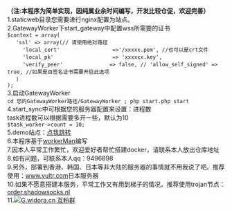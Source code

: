 **（注:本程序为简单实现，因纯属业余时间编写，开发比较仓促，欢迎完善）**<br>
1.staticweb目录您需要进行nginx配置为站点。<br>
2.GatewayWorker下start_gateway中配置wss所需要的证书<br>
`$context = array(`<br>
     &nbsp;&nbsp;&nbsp;&nbsp;&nbsp;`'ssl' => array(// 请使用绝对路径`<br>
         &nbsp;&nbsp;&nbsp;&nbsp;&nbsp;&nbsp;&nbsp;&nbsp;&nbsp;`'local_cert'                 =>'/xxxxx.pem', //也可以是crt文件`<br>
         &nbsp;&nbsp;&nbsp;&nbsp;&nbsp;&nbsp;&nbsp;&nbsp;&nbsp;`'local_pk'                   => 'xxxxxx.key',`<br>
         &nbsp;&nbsp;&nbsp;&nbsp;&nbsp;&nbsp;&nbsp;&nbsp;&nbsp;`'verify_peer'               => false,
         // 'allow_self_signed' => true, //如果是自签名证书需要开启此选项`<br>
     &nbsp;&nbsp;&nbsp;&nbsp;&nbsp;`)`<br>
 `);`<br>
3.启动GatewayWorker<br>
 `cd 您的GatewayWorker路径/GatewayWorker ; php start.php start`
4.start_sync中可根据您的服务器配置来设置：进程数<br>
task进程数可以根据需要多开一些，默认为10<br>
`$task_worker->count = 10;`<br>
5.demo站点：<a href="https://g.widora.cn">点我跳转</a><br>
6.本程序基于<a href="https://www.workerman.net/">workerMan</a>编写<br>
7.因本人平常工作繁忙，欢迎爱好者帮忙搭建docker，请联系本人放出仓库地址<br>
8.如有问题，可联系本人qq：9496898<br>
9.另外，部署到香港、韩国、日本等非大陆的服务器的事情就不用我说了吧。推荐使用：<a href="https://www.vultr.com/?ref=8428612">www.vultr.com</a>日本服务器<br>
10.如果不愿意搭建本服务，平常工作又有用到梯子的情况，推荐使用trojan节点：<a href="https://portal.shadowsocks.nl/aff.php?aff=32558">order.shadowsocks.nl</a><br>
11.<a target="_blank" href="//shang.qq.com/wpa/qunwpa?idkey=f65cb90612db81ef9bee771440adb40c004933a18b7c0466a279486936aedc79"><img border="0" src="//pub.idqqimg.com/wpa/images/group.png" alt="G.widora.cn 互粉群" title="G.widora.cn 互粉群"></a>

